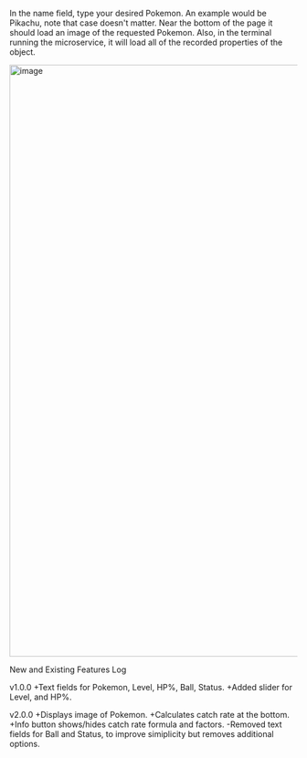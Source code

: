 In the name field, type your desired Pokemon. An example would be Pikachu, note that case doesn't matter. 
Near the bottom of the page it should load an image of the requested Pokemon.
Also, in the terminal running the microservice, it will load all of the recorded properties of the object.

<img width="1037" alt="image" src="https://github.com/johnyu013/cs361-project/assets/130005844/573aea09-b83e-49d8-b86b-b4a79a748d4c">

New and Existing Features Log

v1.0.0
+Text fields for Pokemon, Level, HP%, Ball, Status.
+Added slider for Level, and HP%.

v2.0.0
+Displays image of Pokemon.
+Calculates catch rate at the bottom.
+Info button shows/hides catch rate formula and factors.
-Removed text fields for Ball and Status, to improve simiplicity but removes additional options.